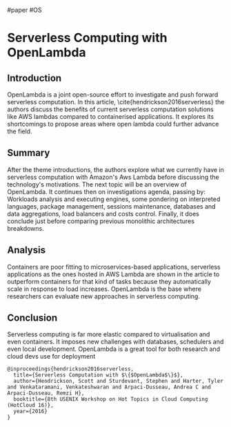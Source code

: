 #paper #OS
# Serverless Computing with OpenLambda
## Introduction
OpenLambda is a joint open-source effort to investigate and push forward serverless computation. In this article, \cite{hendrickson2016serverless} the authors discuss the benefits of current serverless computation solutions like AWS lambdas compared to containerised applications. It explores its shortcomings to propose areas where open lambda could further advance the field.

## Summary
After the theme introductions, the authors explore what we currently have in serverless computation with Amazon's Aws Lambda before discussing the technology's motivations. The next topic will be an overview of OpenLambda. It continues then on investigations agenda, passing by: Workloads analysis and executing engines, some pondering on interpreted languages, package management, sessions maintenance, databases and data aggregations, load balancers and costs control. Finally, it does conclude just before comparing previous monolithic architectures breakdowns.

## Analysis
Containers are poor fitting to microservices-based applications, serverless applications as the ones hosted in AWS Lambda are shown in the article to outperform containers for that kind of tasks because they automatically scale in response to load increases. OpenLambda is the base where researchers can evaluate new approaches in serverless computing.

## Conclusion
Serverless computing is far more elastic compared to virtualisation and even containers. It imposes new challenges with databases, schedulers and even local development. OpenLambda is a great tool for both research and cloud devs use for deployment

```
@inproceedings{hendrickson2016serverless,
  title={Serverless Computation with $\{$OpenLambda$\}$},
  author={Hendrickson, Scott and Sturdevant, Stephen and Harter, Tyler and Venkataramani, Venkateshwaran and Arpaci-Dusseau, Andrea C and Arpaci-Dusseau, Remzi H},
  booktitle={8th USENIX Workshop on Hot Topics in Cloud Computing (HotCloud 16)},
  year={2016}
}

```

